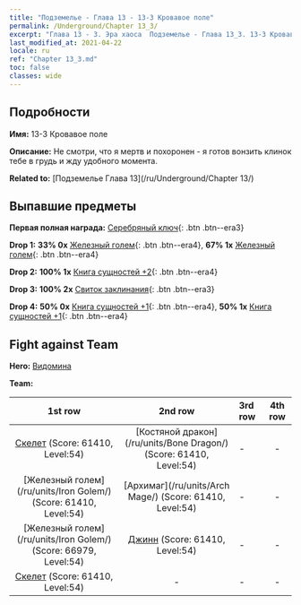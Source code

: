 ```yaml
---
title: "Подземелье - Глава 13 - 13-3 Кровавое поле"
permalink: /Underground/Chapter 13_3/
excerpt: "Глава 13 - 3. Эра хаоса  Подземелье - Глава 13_3. 13-3 Кровавое поле"
last_modified_at: 2021-04-22
locale: ru
ref: "Chapter 13_3.md"
toc: false
classes: wide
---
```


## Подробности

 **Имя:** 13-3 Кровавое поле

 **Описание:** Не смотри, что я мертв и похоронен - я готов вонзить клинок тебе в грудь и жду удобного момента.

 **Related to:** [Подземелье Глава 13](/ru/Underground/Chapter 13/)

## Выпавшие предметы

 **Первая полная награда:** [Серебряный ключ](/ItemsRU/con_693/){: .btn .btn--era3}

 **Drop 1:** **33% 0x** [Железный голем](/ItemsRU/unt_237/){: .btn .btn--era4}, **67% 1x** [Железный голем](/ItemsRU/unt_237/){: .btn .btn--era4}

 **Drop 2:** **100% 1x** [Книга сущностей +2](/ItemsRU/mat_53/){: .btn .btn--era4}

 **Drop 3:** **100% 2x** [Свиток заклинания](/ItemsRU/con_694/){: .btn .btn--era3}

 **Drop 4:** **50% 0x** [Книга сущностей +1](/ItemsRU/mat_46/){: .btn .btn--era4}, **50% 1x** [Книга сущностей +1](/ItemsRU/mat_46/){: .btn .btn--era4}


## Fight against Team
 **Hero:** [Видомина](/ru/heroes/Vidomina/)

 **Team:**


  | 1st row | 2nd row | 3rd row | 4th row |
  |:----:|:----:|:----|:----:|
  | [Скелет](/ru/units/Skeleton/) (Score: 61410, Level:54)  | [Костяной дракон](/ru/units/Bone Dragon/) (Score: 61410, Level:54)  | - | - |
  | [Железный голем](/ru/units/Iron Golem/) (Score: 61410, Level:54)  | [Архимаг](/ru/units/Arch Mage/) (Score: 61410, Level:54)  | - | - |
  | [Железный голем](/ru/units/Iron Golem/) (Score: 66979, Level:54)  | [Джинн](/ru/units/Genie/) (Score: 61410, Level:54)  | - | - |
  | [Скелет](/ru/units/Skeleton/) (Score: 61410, Level:54)  | - | - | - |


